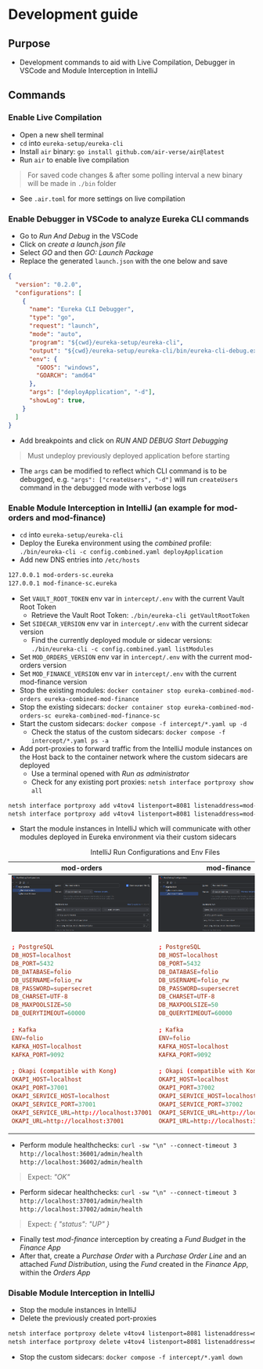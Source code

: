 # Development guide

## Purpose

- Development commands to aid with Live Compilation, Debugger in VSCode and Module Interception in IntelliJ

## Commands

### Enable Live Compilation

- Open a new shell terminal
- `cd` into `eureka-setup/eureka-cli`
- Install `air` binary: `go install github.com/air-verse/air@latest`
- Run `air` to enable live compilation
> For saved code changes & after some polling interval a new binary will be made in `./bin` folder
- See `.air.toml` for more settings on live compilation

### Enable Debugger in VSCode to analyze Eureka CLI commands

- Go to *Run And Debug* in the VSCode
- Click on *create a launch.json file*
- Select *GO* and then *GO: Launch Package*
- Replace the generated `launch.json` with the one below and save

```json
{
  "version": "0.2.0",
  "configurations": [
    {
      "name": "Eureka CLI Debugger",
      "type": "go",
      "request": "launch",
      "mode": "auto",
      "program": "${cwd}/eureka-setup/eureka-cli",
      "output": "${cwd}/eureka-setup/eureka-cli/bin/eureka-cli-debug.exe",
      "env": {
        "GOOS": "windows", 
        "GOARCH": "amd64"
      },
      "args": ["deployApplication", "-d"],
      "showLog": true,
    }
  ]
}
```

- Add breakpoints and click on *RUN AND DEBUG Start Debugging*
> Must undeploy previously deployed application before starting
- The `args` can be modified to reflect which CLI command is to be debugged, e.g. `"args": ["createUsers", "-d"]` will run `createUsers` command in the debugged mode with verbose logs

### Enable Module Interception in IntelliJ (an example for mod-orders and mod-finance)

- `cd` into `eureka-setup/eureka-cli`
- Deploy the Eureka environment using the *combined* profile: `./bin/eureka-cli -c config.combined.yaml deployApplication`
- Add new DNS entries into `/etc/hosts`

```txt
127.0.0.1 mod-orders-sc.eureka
127.0.0.1 mod-finance-sc.eureka
```

- Set `VAULT_ROOT_TOKEN` env var in `intercept/.env` with the current Vault Root Token
  - Retrieve the Vault Root Token: `./bin/eureka-cli getVaultRootToken`
- Set `SIDECAR_VERSION` env var in `intercept/.env` with the current sidecar version
  - Find the currently deployed module or sidecar versions: `./bin/eureka-cli -c config.combined.yaml listModules`
- Set `MOD_ORDERS_VERSION` env var in `intercept/.env` with the current mod-orders version
- Set `MOD_FINANCE_VERSION` env var in `intercept/.env` with the current mod-finance version
- Stop the existing modules: `docker container stop eureka-combined-mod-orders eureka-combined-mod-finance`
- Stop the existing sidecars: `docker container stop eureka-combined-mod-orders-sc eureka-combined-mod-finance-sc`
- Start the custom sidecars: `docker compose -f intercept/*.yaml up -d`
  - Check the status of the custom sidecars: `docker compose -f intercept/*.yaml ps -a`
- Add port-proxies to forward traffic from the IntelliJ module instances on the Host back to the container network where the custom sidecars are deployed
  - Use a terminal opened with *Run as administrator*
  - Check for any existing port proxies: `netsh interface portproxy show all`

```bash
netsh interface portproxy add v4tov4 listenport=8081 listenaddress=mod-orders-sc.eureka connectport=37001 connectaddress=localhost
netsh interface portproxy add v4tov4 listenport=8081 listenaddress=mod-finance-sc.eureka connectport=37002 connectaddress=localhost
```

- Start the module instances in IntelliJ which will communicate with other modules deployed in Eureka environment via their custom sidecars 

<table>
<caption>IntelliJ Run Configurations and Env Files</caption>
<thead>
<tr>
<th>mod-orders</th>
<th>mod-finance</th>
</tr>
</thead>
<tbody>
<tr>
<td><img src="../images/mod_orders_run_config.png" alt="mod_orders_run_config" /></td>
<td><img src="../images/mod_finance_run_config.png" alt="mod_finance_run_config" /></td>
</tr>
<tr>
<td>

```conf
; PostgreSQL
DB_HOST=localhost
DB_PORT=5432
DB_DATABASE=folio
DB_USERNAME=folio_rw
DB_PASSWORD=supersecret
DB_CHARSET=UTF-8
DB_MAXPOOLSIZE=50
DB_QUERYTIMEOUT=60000

; Kafka
ENV=folio
KAFKA_HOST=localhost
KAFKA_PORT=9092

; Okapi (compatible with Kong)
OKAPI_HOST=localhost
OKAPI_PORT=37001
OKAPI_SERVICE_HOST=localhost
OKAPI_SERVICE_PORT=37001
OKAPI_SERVICE_URL=http://localhost:37001
OKAPI_URL=http://localhost:37001
```

</td>
<td>

```conf
; PostgreSQL
DB_HOST=localhost
DB_PORT=5432
DB_DATABASE=folio
DB_USERNAME=folio_rw
DB_PASSWORD=supersecret
DB_CHARSET=UTF-8
DB_MAXPOOLSIZE=50
DB_QUERYTIMEOUT=60000

; Kafka
ENV=folio
KAFKA_HOST=localhost
KAFKA_PORT=9092

; Okapi (compatible with Kong)
OKAPI_HOST=localhost
OKAPI_PORT=37002
OKAPI_SERVICE_HOST=localhost
OKAPI_SERVICE_PORT=37002
OKAPI_SERVICE_URL=http://localhost:37002
OKAPI_URL=http://localhost:37002
```
</td>
</tr>
</tbody>
</table>

- Perform module healthchecks: `curl -sw "\n" --connect-timeout 3 http://localhost:36001/admin/health http://localhost:36002/admin/health`
> Expect: *"OK"*
- Perform sidecar healthchecks: `curl -sw "\n" --connect-timeout 3 http://localhost:37001/admin/health http://localhost:37002/admin/health`
> Expect: *{ "status": "UP" }*
- Finally test *mod-finance* interception by creating a *Fund Budget* in the *Finance App*
- After that, create a *Purchase Order* with a *Purchase Order Line* and an attached *Fund Distribution*, using the *Fund* created in the *Finance App*, within the *Orders App*

### Disable Module Interception in IntelliJ

- Stop the module instances in IntelliJ
- Delete the previously created port-proxies

```bash
netsh interface portproxy delete v4tov4 listenport=8081 listenaddress=mod-orders-sc.eureka
netsh interface portproxy delete v4tov4 listenport=8081 listenaddress=mod-finance-sc.eureka
```

- Stop the custom sidecars: `docker compose -f intercept/*.yaml down`